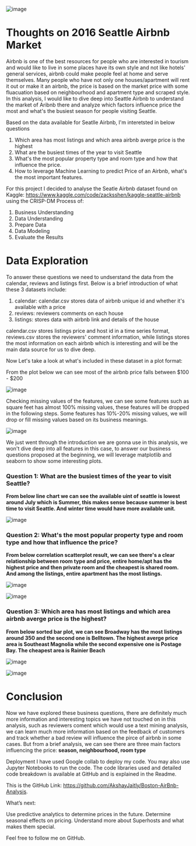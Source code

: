 ![image](https://github.com/ZhangZhaoning/Udacity-Data-Scientist-Program/assets/42299684/6b783d2c-36dd-4787-9633-94c20a7843cd)

# Thoughts on 2016 Seattle Airbnb Market 

Airbnb is one of the best resources for people who are interested in tourism and would like to live in some places have its own style and not like hotels' general services, airbnb could make people feel at home and serve themselves. Many people who have not only one houses/apartment will rent it out or make it an airbnb, the price is based on the market price with some fluacuation based on neighbourhood and apartment type and scraped style. In this analysis, I would like to dive deep into Seattle Airbnb to understand the market of Aribnb there and analyze which factors influence price the most and what's the busiest season for people visiting Seattle.

Based on the data available for Seatlle Airbnb, I'm interetsted in below questions
1. Which area has most listings and which area airbnb averge price is the highest
2. What are the busiest times of the year to visit Seattle
3. What's the most popular property type and room type and how that influence the price.
4. How to leverage Machine Learning to predict Price of an Airbnb, what's the most important features.

For this project I decided to analyse the Seatle Airbnb dataset found on Kaggle: https://www.kaggle.com/code/zacksshen/kaggle-seattle-airbnb using the CRISP-DM Process of:

1. Business Understanding
2. Data Understanding
3. Prepare Data
4. Data Modeling
5. Evaluate the Results

# Data Exploration

To answer these questions we need to undserstand the data from the calendar, reviews and listings first. Below is a brief introduction of what these 3 datasets include:
1. calendar: calendar.csv stores data of airbnb unique id and whether it's available with a price 
2. reviews: reviewers comments on each house
3. listings: stores data with airbnb link and details of the house

calendar.csv stores listings price and host id in a time series format, reviews.csv stores the reviewers' comment information, while listings stores the most information on each airbnb which is interesting and will be the main data source for us to dive deep.

Now Let's take a look at what's included in these dataset in a plot format:

From the plot below we can see most of the airbnb price falls between $100 - $200

![image](https://github.com/ZhangZhaoning/Udacity-Data-Scientist-Program/assets/42299684/15b9a285-cce8-4711-8888-078bd7ab593e)


Checking missing values of the features, we can see some features such as square feet has almost 100% missing values, these features will be dropped in the following steps.
Some features has 10%-20% missing values, we will drop or fill missing values based on its business meanings.

![image](https://github.com/ZhangZhaoning/Udacity-Data-Scientist-Program/assets/42299684/c58a61ec-efa0-4e85-beb8-f0b496726c85)

We just went through the introduction we are gonna use in this analysis, we won't dive deep into all features in this case, to answer our business questions proposed at the beginning, we will leverage matplotlib and seaborn to show some interesting plots. 

### Question 1: What are the busiest times of the year to visit Seattle?
__From below line chart we can see the available uint of seattle is lowest around July which is Summer, this makes sense because summer is best time to visit Seattle. And winter time would have more available unit.__

![image](https://github.com/ZhangZhaoning/Udacity-Data-Scientist-Program/assets/42299684/3df2d71c-43ce-4c08-a5e3-9123bcb7485a)



### Question 2: What's the most popular property type and room type and how that influence the price?
__From below correlation scatterplot result, we can see there's a clear relationship between room type and price, entire home/apt has the highest price and then private room and the cheapest is shared room. And among the listings, entire apartment has the most listings.__

![image](https://github.com/ZhangZhaoning/Udacity-Data-Scientist-Program/assets/42299684/ef2a0ddb-3db2-47c4-b3bd-96de964d1a0d)

![image](https://github.com/ZhangZhaoning/Udacity-Data-Scientist-Program/assets/42299684/29109c50-2cdc-423e-8351-3dbb4ce96d29)


### Question 3: Which area has most listings and which area airbnb averge price is the highest?
__From below sorted bar plot, we can see Broadway has the most listings around 350 and the second one is Belltown. The highest averge price area is Southeast Magnolia  while the second expensive one is Postage Bay. The cheapest area is Rainier Beach__

![image](https://github.com/ZhangZhaoning/Udacity-Data-Scientist-Program/assets/42299684/8ab617cd-655f-43c6-9916-f999cbb66f89)

![image](https://github.com/ZhangZhaoning/Udacity-Data-Scientist-Program/assets/42299684/7b557c57-349c-4746-9040-c2d74daf1397)


# Conclusion

Now we have explored these business questions, there are definitely much more information and interesting topics we have not touched on in this analysis, such as reviewers coment which would use a text mining analysis, we can learn much more information based on the feedback of customers and track whether a bad review will influence the pirce of airbnb in some cases. But from a brief analysis, we can see there are three main factors influencing the price: __season, neighbourhood, room type__

Deployment
I have used Google collab to deploy my code. You may also use Jupyter Notebooks to run the code. The code libraries used and detailed code breakdown is available at GitHub and is explained in the Readme.

This is the GitHub Link: https://github.com/AkshayJaitly/Boston-AirBnb-Analysis.

What’s next:

Use predictive analytics to determine prices in the future. Determine seasonal effects on pricing. Understand more about Superhosts and what makes them special.

Feel free to follow me on GitHub.




